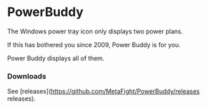 # PowerBuddy

The Windows power tray icon only displays two power plans.

If this has bothered you since 2009, Power Buddy is for you.

Power Buddy displays all of them.

### Downloads
See [releases](https://github.com/MetaFight/PowerBuddy/releases releases).
